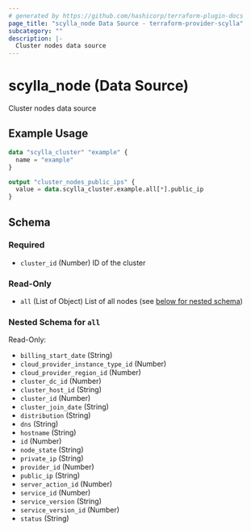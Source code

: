 ```yaml
---
# generated by https://github.com/hashicorp/terraform-plugin-docs
page_title: "scylla_node Data Source - terraform-provider-scylla"
subcategory: ""
description: |-
  Cluster nodes data source
---
```


# scylla_node (Data Source)

Cluster nodes data source

## Example Usage

```terraform
data "scylla_cluster" "example" {
  name = "example"
}

output "cluster_nodes_public_ips" {
  value = data.scylla_cluster.example.all[*].public_ip
}
```

<!-- schema generated by tfplugindocs -->
## Schema

### Required

- `cluster_id` (Number) ID of the cluster

### Read-Only

- `all` (List of Object) List of all nodes (see [below for nested schema](#nestedatt--all))

<a id="nestedatt--all"></a>
### Nested Schema for `all`

Read-Only:

- `billing_start_date` (String)
- `cloud_provider_instance_type_id` (Number)
- `cloud_provider_region_id` (Number)
- `cluster_dc_id` (Number)
- `cluster_host_id` (String)
- `cluster_id` (Number)
- `cluster_join_date` (String)
- `distribution` (String)
- `dns` (String)
- `hostname` (String)
- `id` (Number)
- `node_state` (String)
- `private_ip` (String)
- `provider_id` (Number)
- `public_ip` (String)
- `server_action_id` (Number)
- `service_id` (Number)
- `service_version` (String)
- `service_version_id` (Number)
- `status` (String)


